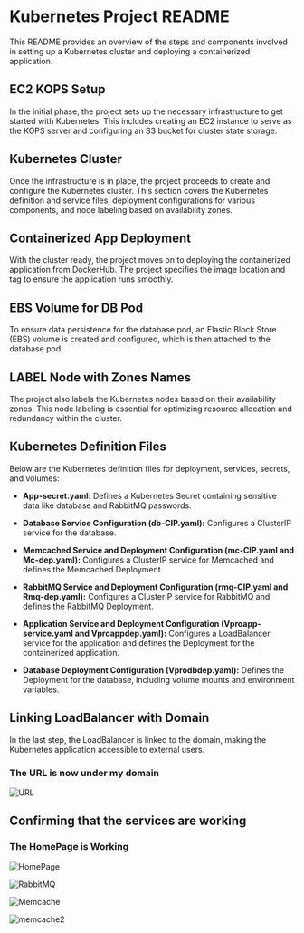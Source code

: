 # Kubernetes Project README

This README provides an overview of the steps and components involved in setting up a Kubernetes cluster and deploying a containerized application.

## EC2 KOPS Setup

In the initial phase, the project sets up the necessary infrastructure to get started with Kubernetes. This includes creating an EC2 instance to serve as the KOPS server and configuring an S3 bucket for cluster state storage.

## Kubernetes Cluster

Once the infrastructure is in place, the project proceeds to create and configure the Kubernetes cluster. This section covers the Kubernetes definition and service files, deployment configurations for various components, and node labeling based on availability zones.

## Containerized App Deployment

With the cluster ready, the project moves on to deploying the containerized application from DockerHub. The project specifies the image location and tag to ensure the application runs smoothly.

## EBS Volume for DB Pod

To ensure data persistence for the database pod, an Elastic Block Store (EBS) volume is created and configured, which is then attached to the database pod.

## LABEL Node with Zones Names

The project also labels the Kubernetes nodes based on their availability zones. This node labeling is essential for optimizing resource allocation and redundancy within the cluster.

## Kubernetes Definition Files

Below are the Kubernetes definition files for deployment, services, secrets, and volumes:

- **App-secret.yaml:** Defines a Kubernetes Secret containing sensitive data like database and RabbitMQ passwords.

- **Database Service Configuration (db-CIP.yaml):** Configures a ClusterIP service for the database.

- **Memcached Service and Deployment Configuration (mc-CIP.yaml and Mc-dep.yaml):** Configures a ClusterIP service for Memcached and defines the Memcached Deployment.

- **RabbitMQ Service and Deployment Configuration (rmq-CIP.yaml and Rmq-dep.yaml):** Configures a ClusterIP service for RabbitMQ and defines the RabbitMQ Deployment.

- **Application Service and Deployment Configuration (Vproapp-service.yaml and Vproappdep.yaml):** Configures a LoadBalancer service for the application and defines the Deployment for the containerized application.

- **Database Deployment Configuration (Vprodbdep.yaml):** Defines the Deployment for the database, including volume mounts and environment variables.

## Linking LoadBalancer with Domain

In the last step, the LoadBalancer is linked to the domain, making the Kubernetes application accessible to external users.

### The URL is now under my domain

![URL](https://github.com/Kiineo/KubeApp/assets/103956412/aee1eb18-610a-4fdf-9786-c9b6efde5923)


## Confirming that the services are working

### The HomePage is Working
![HomePage](https://github.com/Kiineo/KubeApp/assets/103956412/6ca24fe0-0c13-4adc-80af-74d6030b526a)

![RabbitMQ](https://github.com/Kiineo/KubeApp/assets/103956412/c1fbf2bb-994f-4991-8570-f821d1bf4489)

![Memcache](https://github.com/Kiineo/KubeApp/assets/103956412/3243c86d-bf66-4c6b-8411-0d4189cca0dc)

![memcache2](https://github.com/Kiineo/KubeApp/assets/103956412/9b6033af-8632-4b52-bf0c-cd2c96b1c3db)



